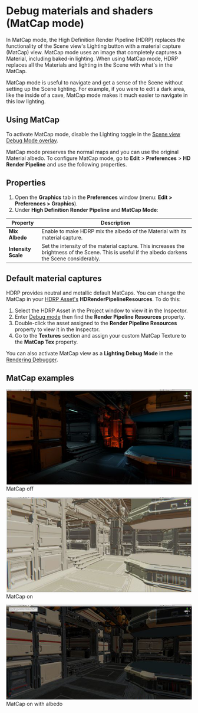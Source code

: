 # Debug materials and shaders (MatCap mode)

In MatCap mode, the High Definition Render Pipeline (HDRP) replaces the functionality of the Scene view's Lighting button with a material capture (MatCap) view. MatCap mode uses an image that completely captures a Material, including baked-in lighting. When using MatCap mode, HDRP replaces all the Materials and lighting in the Scene with what's in the MatCap.

MatCap mode is useful to navigate and get a sense of the Scene without setting up the Scene lighting. For example, if you were to edit a dark area, like the inside of a cave, MatCap mode makes it much easier to navigate in this low lighting.

## Using MatCap

To activate MatCap mode, disable the Lighting toggle in the [Scene view Debug Mode overlay](https://docs.unity3d.com/Manual/ViewModes.html).

MatCap mode preserves the normal maps and you can use the original Material albedo. To configure MatCap mode, go to **Edit** > **Preferences** > **HD Render Pipeline** and use the following properties.

## Properties

1. Open the **Graphics** tab in the **Preferences** window (menu: **Edit > Preferences > Graphics**).
2. Under **High Definition Render Pipeline** and **MatCap Mode**:

| **Property**              | **Description**                                              |
| ------------------------- | ------------------------------------------------------------ |
| **Mix Albedo** | Enable to make HDRP mix the albedo of the Material with its material capture. |
| **Intensity Scale** | Set the intensity of the material capture. This increases the brightness of the Scene. This is useful if the albedo darkens the Scene considerably. |

## Default material captures

HDRP provides neutral and metallic default MatCaps. You can change the MatCap in your [HDRP Asset's](HDRP-Asset.md) **HDRenderPipelineResources**. To do this:

1. Select the HDRP Asset in the Project window to view it in the Inspector.
2. Enter [Debug mode](https://docs.unity3d.com/Manual/InspectorOptions.html) then find the **Render Pipeline Resources** property.
3. Double-click the asset assigned to the **Render Pipeline Resources** property to view it in the Inspector.
4. Go to the **Textures** section and assign your custom MatCap Texture to the **MatCap Tex** property.

You can also activate MatCap view as a **Lighting Debug Mode** in the [Rendering Debugger](use-the-rendering-debugger.md).

## MatCap examples

![An interior room with a spaceship, darkly lit with a red spotlight in the corner.](Images/MatCap2.png)<br/>
MatCap off

![The same view, with a bright albedo material applied.](Images/MatCap3.png)<br/>
MatCap on

![The same with its original colors, but with a brighter, flatter look.](Images/MatCap4.png)<br/>
MatCap on with albedo

